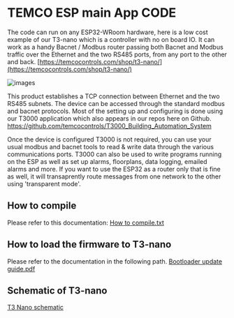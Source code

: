 
# TEMCO ESP main App CODE

The code can run on any ESP32-WRoom hardware, here is a low cost example of our T3-nano which is a controller with no on board IO. It can work as a handy Bacnet / Modbus router passing both Bacnet and Modbus traffic over the Ethernet and the two RS485 ports, from any port to the other and back. 
[https://temcocontrols.com/shop/t3-nano/](https://temcocontrols.com/shop/t3-nano/)

![images](https://github.com/temcocontrols/T3-programmable-controller-on-ESP32/blob/master/Documents/t3nano.jpg)

This product establishes a TCP connection between Ethernet and the two RS485 subnets. The device can be accessed through the standard modbus and bacnet protocols. Most of the setting up and configuring is done using our T3000 application which also appears in our repos here on Github.
https://github.com/temcocontrols/T3000_Building_Automation_System

Once the device is configured T3000 is not required, you can use your usual modbus and bacnet tools to read & write data through the various communications ports. T3000 can also be used to write programs running on the ESP as well as set up alarms, floorplans, data logging, emailed alarms and more. If you want to use the ESP32 as a router only that is fine as well, it will transaprently route messages from one network to the other using 'transparent mode'. 

## How to compile

Please refer to this documentation:
[How to compile.txt](https://github.com/temcocontrols/T3-programmable-controller-on-ESP32/blob/master/Documents/How%20to%20compile.txt)

## How to load the firmware to T3-nano
Please refer to the documentation in the following path.
[Bootloader update guide.pdf](https://github.com/temcocontrols/T3-programmable-controller-on-ESP32/blob/master/Documents/Bootloader%20update%20guide%20for%20T3.pdf)

## Schematic of T3-nano
[T3 Nano schematic](https://github.com/temcocontrols/T3-programmable-controller-on-ESP32/blob/master/Documents/T3_Nano_Schematic.pdf)


